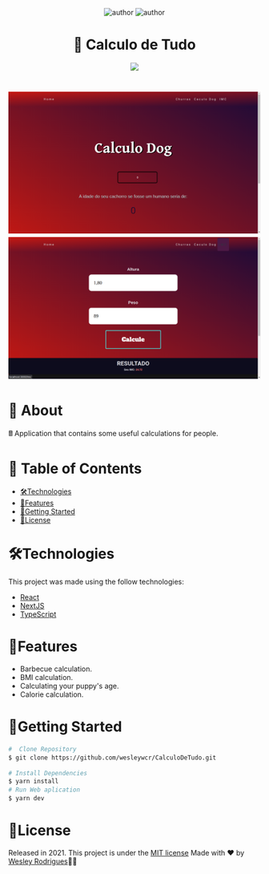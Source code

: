 <p align="center">
<img alt="author" src="https://img.shields.io/static/v1?label=WesleyRodrigues&message=Author&color=240b36&labelColor=000000">

<img alt="author" src="https://img.shields.io/static/v1?label=license&message=MIT&color=240b36&labelColor=000000">

</p>

<h1 align="center"> <strong>🔢 Calculo de Tudo</strong></h1>

<p align="center"><img src=".github/Calculo.gif?raw=true"/>

<h1 align="center">
     <img alt="" title="" src=".github/FDog.png" />
      <img alt="" title="" src=".github/fImc.png" />

</h1>


# 📕 About
🖩 Application that contains some useful calculations for people.

# 📌 Table of Contents
- [🛠️Technologies](#---technologies)
- [🚀Features](#--features)
- [🏃Getting Started](#--getting-started)
- [📝License](#--license)



# 🛠️Technologies 

This project was made using the follow technologies:

- [React](https://reactjs.org)
- [NextJS](https://nextjs.org/)
- [TypeScript](https://www.typescriptlang.org/)




# 🚀Features

*  Barbecue calculation.
*  BMI calculation.
*  Calculating your puppy's age.
*  Calorie calculation.


# 🏃Getting Started

```sh
#  Clone Repository
$ git clone https://github.com/wesleywcr/CalculoDeTudo.git 
```

```sh
# Install Dependencies
$ yarn install
# Run Web aplication
$ yarn dev


```
# 📝License

Released in 2021.
This project is under the [MIT license](./LICENSE)
Made with ❤️ by [Wesley Rodrigues](https://github.com/wesleywcr)🤙👊
